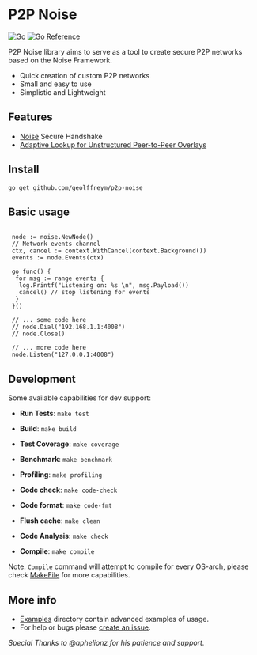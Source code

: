 # P2P Noise

[![Go](https://github.com/geolffreym/p2p-noise/actions/workflows/go.yml/badge.svg)](https://github.com/geolffreym/p2p-noise/actions/workflows/go.yml)
[![Go Reference](https://pkg.go.dev/badge/github.com/geolffreym/p2p-noise.svg)](https://pkg.go.dev/github.com/geolffreym/p2p-noise)

P2P Noise library aims to serve as a tool to create secure P2P networks based on the Noise Framework.

* Quick creation of custom P2P networks
* Small and easy to use
* Simplistic and Lightweight

## Features

* [Noise](http://www.noiseprotocol.org/) Secure Handshake
* [Adaptive Lookup for Unstructured Peer-to-Peer Overlays](https://arxiv.org/pdf/1509.04417.pdf)

## Install

```
go get github.com/geolffreym/p2p-noise
```

## Basic usage

```

 node := noise.NewNode()
 // Network events channel
 ctx, cancel := context.WithCancel(context.Background())
 events := node.Events(ctx)

 go func() {
  for msg := range events {
   log.Printf("Listening on: %s \n", msg.Payload())
   cancel() // stop listening for events
  }
 }()

 // ... some code here
 // node.Dial("192.168.1.1:4008")
 // node.Close()

 // ... more code here
 node.Listen("127.0.0.1:4008")

```

## Development

Some available capabilities for dev support:

* **Run Tests**: `make test`

* **Build**: `make build`

* **Test Coverage**: `make coverage`

* **Benchmark**: `make benchmark`

* **Profiling**: `make profiling`

* **Code check**: `make code-check`

* **Code format**: `make code-fmt`

* **Flush cache**: `make clean`

* **Code Analysis**: `make check`

* **Compile**: `make compile`

Note: `Compile` command will attempt to compile for every OS-arch, please check [MakeFile](https://github.com/geolffreym/p2p-noise) for more capabilities.  

## More info

* [Examples](https://github.com/geolffreym/p2p-noise) directory contain advanced examples of usage.
* For help or bugs please [create an issue](https://github.com/geolffreym/p2p-noise/issues).


*Special Thanks to @aphelionz for his patience and support.*
